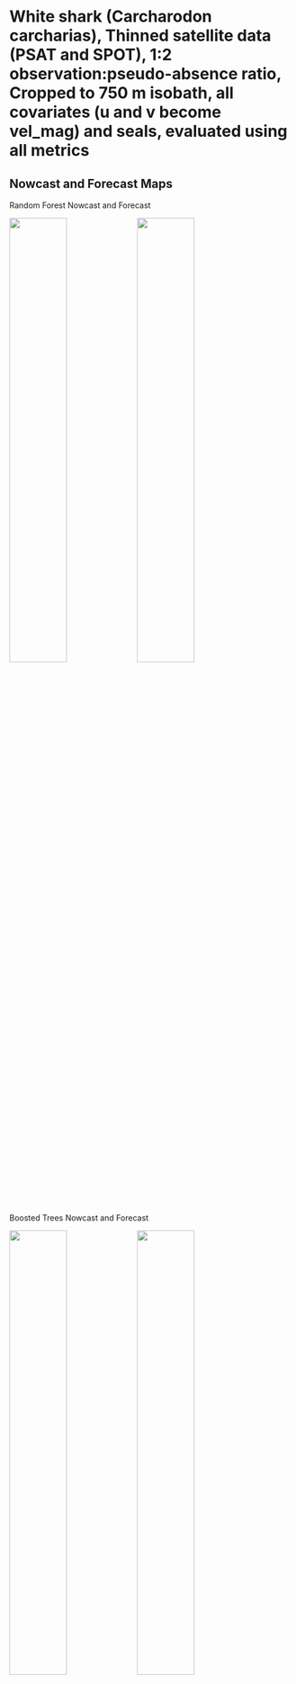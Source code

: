White shark (Carcharodon carcharias), Thinned satellite data (PSAT and
SPOT), 1:2 observation:pseudo-absence ratio, Cropped to 750 m isobath,
all covariates (u and v become vel_mag) and seals, evaluated using all
metrics
================

## Nowcast and Forecast Maps

Random Forest Nowcast and Forecast

<img src="../tidy_reports/versions/c21/100500/c21.100500.01_12_rf_compiled_casts.png" width="45%" /><img src="../tidy_reports/versions/c21/100504/c21.100504.01_12_rf_compiled_casts.png" width="45%" />

Boosted Trees Nowcast and Forecast

<img src="../tidy_reports/versions/c21/100500/c21.100500.01_12_bt_compiled_casts.png" width="45%" /><img src="../tidy_reports/versions/c21/100504/c21.100504.01_12_bt_compiled_casts.png" width="45%" />

Maxnet Trees Nowcast and Forecast

<img src="../tidy_reports/versions/c21/100500/c21.100500.01_12_maxent_compiled_casts.png" width="45%" /><img src="../tidy_reports/versions/c21/100504/c21.100504.01_12_maxent_compiled_casts.png" width="45%" />

GAM Nowcast and Forecast

<img src="../tidy_reports/versions/c21/100500/c21.100500.01_12_gam_compiled_casts.png" width="45%" /><img src="../tidy_reports/versions/c21/100504/c21.100504.01_12_gam_compiled_casts.png" width="45%" />

GLM Nowcast and Forecast

<img src="../tidy_reports/versions/c21/100500/c21.100500.01_12_glm_compiled_casts.png" width="45%" /><img src="../tidy_reports/versions/c21/100504/c21.100504.01_12_glm_compiled_casts.png" width="45%" />

## Metrics

| model_type |  accuracy |   roc_auc | boyce_cont | brier_class |   tss_max |
|:-----------|----------:|----------:|-----------:|------------:|----------:|
| rf         | 0.9595142 | 0.9913553 |  0.9657607 |   0.0408659 | 0.9432521 |
| bt         | 0.9338731 | 0.9790528 |  0.9488032 |   0.1159461 | 0.9066656 |
| maxnet     | 0.6450742 | 0.7490002 |  0.9768555 |   0.2155335 | 0.4176761 |
| gam        | 0.7152497 | 0.7794067 |  0.9687184 |   0.1742453 | 0.4216014 |
| glm        | 0.6491228 | 0.7206509 |  0.8292078 |   0.1904216 | 0.4155612 |

Metrics by model type

## Variable Importance

![](/mnt/ecocast/projects/koliveira/subprojects/carcharodon/workflows/tidy_md/versions/m21/10050/m21.10050_tidy_compiled_files/figure-gfm/variable%20importance-1.png)<!-- -->
